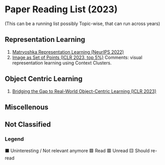 # Paper Reading List (2023)

(This can be a running list possibly Topic-wise, that can run across years)

## Representation Learning

1. [Matryoshka Representation Learning (NeurIPS 2022)](https://arxiv.org/abs/2205.13147)
2. [Image as Set of Points (ICLR 2023, top 5%)](https://arxiv.org/abs/2303.01494) Comments: visual representation learning using Context Clusters.

## Object Centric Learning
1. [Bridging the Gap to Real-World Object-Centric Learning (ICLR 2023)](https://arxiv.org/abs/2209.14860)

## Miscellenous

## Not Classified

### Legend
:black_large_square: Uninteresting / Not relevant anymore
:green_square: Read
:red_square: Unread
:yellow_square: Should re-read

